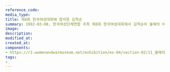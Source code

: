 ```yaml
---
reference_code:
media_type:
title: 제8회 한국여성대회에 참석한 김학순
summary: 1992-03-08, 한국여성단체연합 주최 제8회 한국여성대회에서 김학순이 올해의 여성상을 수상했다. 
image:
description:
modified_at:
created_at:
components:
- https://r2.womenandwarmuseum.net/exhibition/ex-04/section-02/11_올해의%20여성상%20수상하는%20김학순.JPG
tags:
-
---
```

